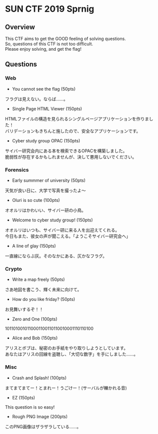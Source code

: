 # SUN CTF 2019 Sprnig

## Overview

This CTF aims to get the GOOD feeling of solving questions.  
So, questions of this CTF is not too difficult.  
Please enjoy solving, and get the flag!  

## Questions

### Web

- You cannot see the flag (50pts)

フラグは見えない。ならば……。

- Single Page HTML Viewer (150pts)

HTMLファイルの構造を見られるシングルページアプリケーションを作りました！  
バリデーションもきちんと施したので、安全なアプリケーションです。

- Cyber study group OPAC (150pts)

サイバー研究会内にある本を検索できるOPACを構築しました。  
脆弱性が存在するかもしれませんが、決して悪用しないでください。  

### Forensics

- Early summmer of university (50pts)

天気が良い日に、大学で写真を撮ったよ〜

- Oluri is so cute (100pts)

オオルリはかわいい、サイバー研の小鳥。

- Welcome to cyber study group! (150pts)

オオルリはいつも、サイバー研に来る人を出迎えてくれる。  
今日もまた、彼女の声が聞こえる。「ようこそサイバー研究会へ」


- A line of glay (150pts)

一直線にならぶ灰。そのなかにある、仄かなフラグ。

### Crypto

- Write a map freely (50pts)

さあ地図を書こう、輝く未来に向けて。

- How do you like friday? (50pts)

お見舞いするぞ！！

- Zero and One (100pts)

1011010010110001100110110010001110110100

- Alice and Bob (150pts)

アリスとボブは、秘密のお手紙をやり取りしようとしています。  
あなたはアリスの回線を盗聴し、「大切な数字」を手にしました……。

### Misc

- Crash and Splash! (100pts)

まてまてまてー！とまれー！うごけー！(サーバルが轢かれる音)

- EZ (150pts)

This question is so easy!

- Rough PNG Image (200pts)

このPNG画像はザラザラしている……。
